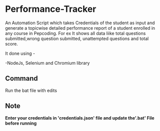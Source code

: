 # Performance-Tracker

An Automation Script which takes Credentials of the student as input and generate a topicwise detailed performance report of a student enrolled in any course in Pepcoding. For ex It shows all data liike  total questions submitted,wrong question submitted, unattempted questions and total score.  

It done using - 

 -NodeJs, Selenium and Chromium library

## Command
Run the bat file with edits

## Note
**Enter your credentials in 'credentials.json' file and update the'.bat' File before running**
